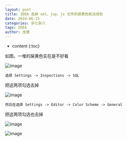 ```yaml
---
layout: post
title: IDEA 去掉 xml、jsp、js 文件的屎黄色和淡绿色
date: 2019-06-15
categories: 杂七杂八
tags: IDEA
author: 龙德
---
```


* content
{:toc}

如图，一堆的屎黄色实在是不好看

![image](https://miansen.wang/assets/20190615114701.jpg)




`选择 Settings -> Inspections -> SQL`

把这两项勾选去掉

![image](https://miansen.wang/assets/20190615114934.jpg)

`然后在选择 Settings -> Editor -> Color Scheme -> General`

把这两项勾选也去掉

![image](https://miansen.wang/assets/20190615115522.jpg)

![image](https://miansen.wang/assets/20190615115652.jpg)